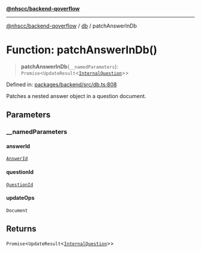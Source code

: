 [**@nhscc/backend-qoverflow**](../../README.md)

***

[@nhscc/backend-qoverflow](../../README.md) / [db](../README.md) / patchAnswerInDb

# Function: patchAnswerInDb()

> **patchAnswerInDb**(`__namedParameters`): `Promise`\<`UpdateResult`\<[`InternalQuestion`](../type-aliases/InternalQuestion.md)\>\>

Defined in: [packages/backend/src/db.ts:808](https://github.com/nhscc/qoverflow.api.hscc.bdpa.org/blob/427e25011f0e71265852f81f85026e1290417c2b/packages/backend/src/db.ts#L808)

Patches a nested answer object in a question document.

## Parameters

### \_\_namedParameters

#### answerId

[`AnswerId`](../interfaces/AnswerId.md)

#### questionId

[`QuestionId`](../interfaces/QuestionId.md)

#### updateOps

`Document`

## Returns

`Promise`\<`UpdateResult`\<[`InternalQuestion`](../type-aliases/InternalQuestion.md)\>\>

